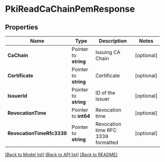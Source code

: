 # PkiReadCaChainPemResponse


## Properties

Name | Type | Description | Notes
------------ | ------------- | ------------- | -------------
**CaChain** | Pointer to **string** | Issuing CA Chain | [optional] 
**Certificate** | Pointer to **string** | Certificate | [optional] 
**IssuerId** | Pointer to **string** | ID of the issuer | [optional] 
**RevocationTime** | Pointer to **int64** | Revocation time | [optional] 
**RevocationTimeRfc3339** | Pointer to **string** | Revocation time RFC 3339 formatted | [optional] 





[[Back to Model list]](../README.md#documentation-for-models) [[Back to API list]](../README.md#documentation-for-api-endpoints) [[Back to README]](../README.md)


